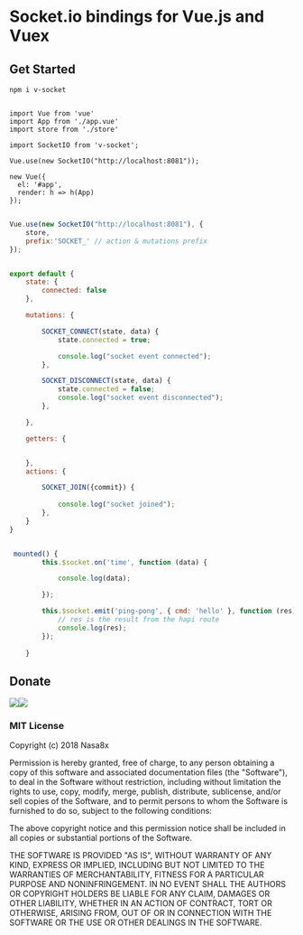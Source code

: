 Socket.io bindings for Vue.js and Vuex
===============


## Get Started

```
npm i v-socket
```

```

import Vue from 'vue'
import App from './app.vue'
import store from './store'

import SocketIO from 'v-socket';

Vue.use(new SocketIO("http://localhost:8081"));

new Vue({
  el: '#app',
  render: h => h(App)
});

```

```js

Vue.use(new SocketIO("http://localhost:8081"), { 
    store, 
    prefix:'SOCKET_' // action & mutations prefix
});

```

```js

export default {
    state: {
        connected: false
    },

    mutations: {

        SOCKET_CONNECT(state, data) {
            state.connected = true;

            console.log("socket event connected");
        },

        SOCKET_DISCONNECT(state, data) {
            state.connected = false;
            console.log("socket event disconnected");
        },

    },

    getters: {


    },
    actions: {

        SOCKET_JOIN({commit}) {
           
            console.log("socket joined");
        },
    }
}

```

```js

 mounted() {
        this.$socket.on('time', function (data) {

            console.log(data);

        });           

        this.$socket.emit('ping-pong', { cmd: 'hello' }, function (res) {
            // res is the result from the hapi route
            console.log(res);
        });
        
    }
```


## Donate

[![](https://i.imgur.com/z0p6RvA.png)](http://vrl.to/ec5cfbae)[![](https://i.imgur.com/bEUNBGz.png)](http://vrl.to/ec5cfbae)

### MIT License

Copyright (c) 2018 Nasa8x

Permission is hereby granted, free of charge, to any person obtaining a copy
of this software and associated documentation files (the "Software"), to deal
in the Software without restriction, including without limitation the rights
to use, copy, modify, merge, publish, distribute, sublicense, and/or sell
copies of the Software, and to permit persons to whom the Software is
furnished to do so, subject to the following conditions:

The above copyright notice and this permission notice shall be included in all
copies or substantial portions of the Software.

THE SOFTWARE IS PROVIDED "AS IS", WITHOUT WARRANTY OF ANY KIND, EXPRESS OR
IMPLIED, INCLUDING BUT NOT LIMITED TO THE WARRANTIES OF MERCHANTABILITY,
FITNESS FOR A PARTICULAR PURPOSE AND NONINFRINGEMENT. IN NO EVENT SHALL THE
AUTHORS OR COPYRIGHT HOLDERS BE LIABLE FOR ANY CLAIM, DAMAGES OR OTHER
LIABILITY, WHETHER IN AN ACTION OF CONTRACT, TORT OR OTHERWISE, ARISING FROM,
OUT OF OR IN CONNECTION WITH THE SOFTWARE OR THE USE OR OTHER DEALINGS IN THE
SOFTWARE.